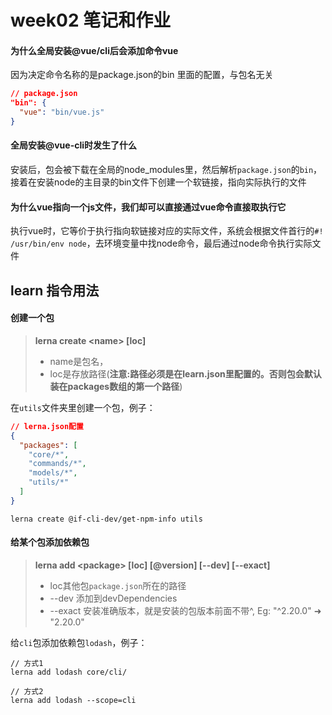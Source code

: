 # week02 笔记和作业


#### 为什么全局安装@vue/cli后会添加命令vue
因为决定命令名称的是package.json的bin 里面的配置，与包名无关

```json
// package.json
"bin": {
  "vue": "bin/vue.js"
}
```

#### 全局安装@vue-cli时发生了什么
安装后，包会被下载在全局的node_modules里，然后解析`package.json`的`bin`，接着在安装node的主目录的bin文件下创建一个软链接，指向实际执行的文件

#### 为什么vue指向一个js文件，我们却可以直接通过vue命令直接取执行它
执行vue时，它等价于执行指向软链接对应的实际文件，系统会根据文件首行的`#! /usr/bin/env node`，去环境变量中找node命令，最后通过node命令执行实际文件


## learn 指令用法
#### 创建一个包
> **lerna create \<name> [loc]**
>- name是包名，
>- loc是存放路径(**注意:路径必须是在learn.json里配置的。否则包会默认装在packages数组的第一个路径**)

在`utils`文件夹里创建一个包，例子：
```json
// lerna.json配置
{
  "packages": [
    "core/*",
    "commands/*",
    "models/*",
    "utils/*"
  ]
}
```

```
lerna create @if-cli-dev/get-npm-info utils
```


#### 给某个包添加依赖包
> **lerna add \<package> [loc] [@version] [--dev] [--exact]**
>- loc其他包`package.json`所在的路径
>- --dev 添加到devDependencies
>- --exact 安装准确版本，就是安装的包版本前面不带^, Eg: "^2.20.0" ➜ "2.20.0"

给`cli`包添加依赖包`lodash`，例子：

```
// 方式1
lerna add lodash core/cli/

// 方式2
lerna add lodash --scope=cli
```